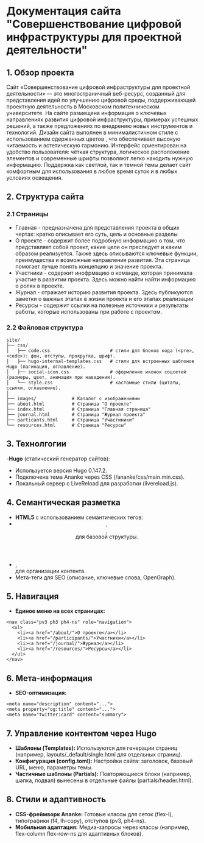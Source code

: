 # Документация сайта "Совершенствование цифровой инфраструктуры для проектной деятельности"

## 1. Обзор проекта

Сайт «Совершенствование цифровой инфраструктуры для проектной деятельности» — это многостраничный веб-ресурс, созданный для представления идей по улучшению цифровой среды, поддерживающей проектную деятельность в Московском политехническом университете. На сайте размещена информация о ключевых направлениях развития цифровой инфраструктуры, примерах успешных решений, а также предложениях по внедрению новых инструментов и технологий. Дизайн сайта выполнен в минималистичном стиле с использованием сдержанных цветов , что обеспечивает высокую читаемость и эстетическую гармонию. Интерфейс ориентирован на удобство пользователя: чёткая структура, логическое расположение элементов и современные шрифты позволяют легко находить нужную информацию. Поддержка как светлой, так и темной темы делает сайт комфортным для использования в любое время суток и в любых условиях освещения.

## 2. Структура сайта

### 2.1 Страницы

- Главная - предназначена для представления проекта в общих чертах: кратко описывает его суть, цель и основные разделы
- О проекте - содержит более подробную информацию о том, что представляет собой проект, какие цели он преследует и каким образом реализуется. Также здесь описываются ключевые функции, преимущества и возможные направления развития. Эта страница помогает лучше понять концепцию и значение проекта.
- Участники - содержит инофрмацию о команде, которая принимала участие в развитии проекта. Здесь можно найти найти информацию о ролях в проекте.
- Журнал - отражает историю развития проекта. Здесь публикуются заметки о важных этапах в жизни проекта и его этапах реализации
- Ресурсы - содержит ссылки на полезные источники и результаты работы, которые использованы при работе с проектом.

### 2.2 Файловая структура

```
site/
├── css/
│   ├── code.css                      # стили для блоков кода (<pre>, <code>): фон, отступы, прокрутка, шрифт.
│   ├── hugo-internal-templates.css   # стили для встроенных шаблонов Hugo (пагинация, оглавление).
│   ├── social-icon.css               # оформление иконок соцсетей (размеры, цвет, анимация при наведении).
│   └── style.css                     # кастомные стили (цитаты, ссылки, оглавление).
│
├── images/             # Каталог с изображениями
├── about.html          # Страница "О проекте"
├── index.html          # Страница "Главная страница"
├── journal.html        # Страница "Журнал проекта"
├── particants.html     # Страница "Участиники"
└── resources.html      # Страница "Ресурсы"

```

## 3. Технолгогии

-**Hugo** (статический генератор сайтов):
- Используется версия Hugo 0.147.2.
- Подключена тема Ananke через CSS (/ananke/css/main.min.css).
- Локальный сервер с LiveReload для разработки (livereload.js).

## 4. Семантическая разметка

- **HTML5** с использованием семантических тегов:
- <header>, <main>, <footer> для базовой структуры.
- <article>, <section> для организации контента.
- Мета-теги для SEO (описание, ключевые слова, OpenGraph).

## 5. Навигация 

- **Единое меню на всех страницах:**
```
<nav class="pv3 ph3 ph4-ns" role="navigation">
  <ul>
    <li><a href="/about/">О проекте</a></li>
    <li><a href="/participants/">Участники</a></li>
    <li><a href="/journal/">Журнал</a></li>
    <li><a href="/resources/">Ресурсы</a></li>
  </ul>
</nav>
```

## 6. Мета-информация

- **SEO-оптимизация:**
```
<meta name="description" content="...">
<meta property="og:title" content="...">
<meta name="twitter:card" content="summary">
```
## 7. Управление контентом через Hugo

- **Шаблоны (Templates):** Используются для генерации страниц (например, layouts/_default/single.html для отдельных страниц).
- **Конфигурация (config.toml):**  Настройки сайта: заголовок, базовый URL, меню, параметры темы.
- **Частичные шаблоны (Partials):** Повторяющиеся блоки (например, шапка, подвал) вынесены в отдельные файлы (partials/header.html).

## 8. Стили и адаптивность

- **CSS-фреймворк Ananke:** Готовые классы для сеток (flex-l), типографики (f4, lh-copy), отступов (pv3, ph4-ns).
- **Мобильная адаптация:** Медиа-запросы через классы (например, flex-column flex-row-ns для адаптивных блоков).
